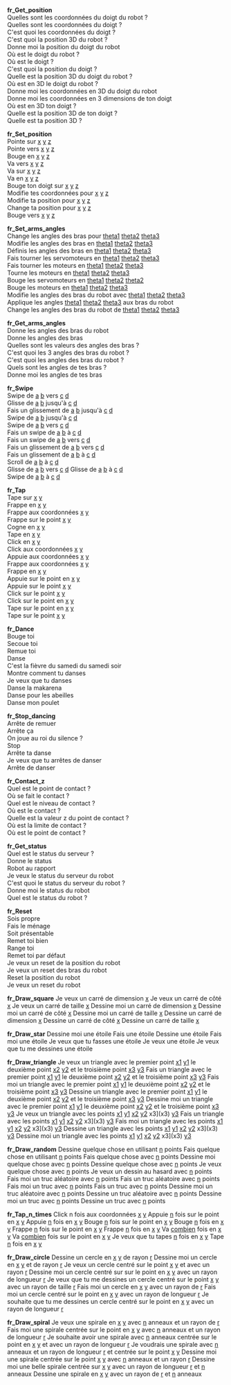 **fr_Get_position**  
Quelles sont les coordonnées du doigt du robot ?  
Quelles sont les coordonnées du doigt ?  
C'est quoi les coordonnées du doigt ?  
C'est quoi la position 3D du robot ?  
Donne moi la position du doigt du robot  
Où est le doigt du robot ?  
Où est le doigt ?  
C'est quoi la position du doigt ?  
Quelle est la position 3D du doigt du robot ?  
Où est en 3D le doigt du robot ?  
Donne moi les coordonnées en 3D du doigt du robot  
Donne moi les coordonnées en 3 dimensions de ton doigt  
Où est en 3D ton doigt ?  
Quelle est la position 3D de ton doigt ?  
Quelle est ta position 3D ?  

**fr_Set_position**  
Pointe sur [x](x) [y](y) [z](z)  
Pointe vers [x](x) [y](y) [z](z)  
Bouge en [x](x) [y](y) [z](z)  
Va vers [x](x) [y](y) [z](z)  
Va sur [x](x) [y](y) [z](z)  
Va en [x](x) [y](y) [z](z)  
Bouge ton doigt sur [x](x) [y](y) [z](z)  
Modifie tes coordonnées pour [x](x) [y](y) [z](z)  
Modifie ta position pour [x](x) [y](y) [z](z)  
Change ta position pour [x](x) [y](y) [z](z)  
Bouge vers [x](x) [y](y) [z](z)  

**fr_Set_arms_angles**  
Change les angles des bras pour [theta1](theta1) [theta2](theta2) [theta3](theta3)  
Modifie les angles des bras en [theta1](theta1) [theta2](theta2) [theta3](theta3)  
Définis les angles des bras en [theta1](theta1) [theta2](theta2) [theta3](theta3)  
Fais tourner les servomoteurs en [theta1](theta1) [theta2](theta2) [theta3](theta3)  
Fais tourner les moteurs en [theta1](theta1) [theta2](theta2) [theta3](theta3)  
Tourne les moteurs en [theta1](theta1) [theta2](theta2) [theta3](theta3)  
Bouge les servomoteurs en [theta1](theta1) [theta2](theta2) [theta2](theta3)  
Bouge les moteurs en [theta1](theta1) [theta2](theta2) [theta3](theta3)  
Modifie les angles des bras du robot avec [theta1](theta1) [theta2](theta2) [theta3](theta3)  
Applique les angles [theta1](theta1) [theta2](theta2) [theta3](theta3) aux bras du robot  
Change les angles des bras du robot de [theta1](theta1) [theta2](theta2) [theta3](theta3)  

**fr_Get_arms_angles**  
Donne les angles des bras du robot  
Donne les angles des bras  
Quelles sont les valeurs des angles des bras ?  
C'est quoi les 3 angles des bras du robot ?  
C'est quoi les angles des bras du robot ?  
Quels sont les angles de tes bras ?  
Donne moi les angles de tes bras  

**fr_Swipe**  
Swipe de [a](startX) [b](startY) vers [c](endX) [d](endY)  
Glisse de [a](startX) [b](startY) jusqu'à [c](endX) [d](endY)  
Fais un glissement de [a](startX) [b](startY) jusqu'à [c](endX) [d](endY)  
Swipe de [a](startX) [b](startY) jusqu'à [c](endX) [d](endY)  
Swipe de [a](startX) [b](startY) vers [c](endX) [d](endY)  
Fais un swipe de [a](startX) [b](startY) à [c](endX) [d](endY)  
Fais un swipe de [a](startX) [b](startY) vers [c](endX) [d](endY)  
Fais un glissement de [a](startX) [b](startY) vers [c](endX) [d](endY)  
Fais un glissement de [a](startX) [b](startY) à [c](endX) [d](endY)  
Scroll de [a](startX) [b](startY) à [c](endX) [d](endY)  
Glisse de [a](startX) [b](startY) vers [c](endX) [d](endY  )
Glisse de [a](startX) [b](startY) à [c](endX) [d](endY)  
Swipe de [a](startX) [b](startY) à [c](endX) [d](endY)  

**fr_Tap**  
Tape sur [x](x) [y](y)  
Frappe en [x](x) [y](y)  
Frappe aux coordonnées [x](x) [y](y)  
Frappe sur le point [x](x) [y](y)  
Cogne en [x](x) [y](y)  
Tape en [x](x) [y](y)  
Click en [x](x) [y](y)  
Click aux coordonnées [x](x) [y](y)  
Appuie aux coordonnées [x](x) [y](y)  
Frappe aux coordonnées [x](x) [y](y)  
Frappe en [x](x) [y](y)  
Appuie sur le point en [x](x) [y](y)  
Appuie sur le point [x](x) [y](y)  
Click sur le point [x](x) [y](y)  
Click sur le point en [x](x) [y](y)  
Tape sur le point en [x](x) [y](y)  
Tape sur le point [x](x) [y](y)  

**fr_Dance**  
Bouge toi  
Secoue toi  
Remue toi  
Danse  
C'est la fièvre du samedi du samedi soir  
Montre comment tu danses  
Je veux que tu danses  
Danse la makarena  
Danse pour les abeilles  
Danse mon poulet  

**fr_Stop_dancing**  
Arrête de remuer  
Arrête ça  
On joue au roi du silence ?  
Stop  
Arrête ta danse  
Je veux que tu arrêtes de danser  
Arrête de danser  

**fr_Contact_z**  
Quel est le point de contact ?  
Où se fait le contact ?  
Quel est le niveau de contact ?  
Où est le contact ?  
Quelle est la valeur z du point de contact ?  
Où est la limite de contact ?  
Où est le point de contact ?  

**fr_Get_status**  
Quel est le status du serveur ?  
Donne le status  
Robot au rapport  
Je veux le status du serveur du robot  
C'est quoi le status du serveur du robot ?  
Donne moi le status du robot  
Quel est le status du robot ?  

**fr_Reset**  
Sois propre  
Fais le ménage  
Soit présentable  
Remet toi bien  
Range toi  
Remet toi par défaut  
Je veux un reset de la position du robot  
Je veux un reset des bras du robot  
Reset la position du robot  
Je veux un reset du robot  

**fr_Draw_square**
Je veux un carré de dimension [x](length)
Je veux un carré de côté [x](length)
Je veux un carré de taille [x](length)
Dessine moi un carré de dimension [x](length)
Dessine moi un carré de côté [x](length)
Dessine moi un carré de taille [x](length)
Dessine un carré de dimension [x](length)
Dessine un carré de côté [x](length)
Dessine un carré de taille [x](length)

**fr_Draw_star**
Dessine moi une étoile
Fais une étoile
Dessine une étoile
Fais moi une étoile
Je veux que tu fasses une étoile
Je veux une étoile
Je veux que tu me dessines une étoile

**fr_Draw_triangle**
Je veux un triangle avec le premier point [x1](x1) [y1](y1) le deuxième point [x2](x2) [y2](y2) et le troisième point [x3](x3) [y3](y3)
Fais un triangle avec le premier point [x1](x1) [y1](y1) le deuxième point [x2](x2) [y2](y2) et le troisième point [x3](x3) [y3](y3)
Fais moi un triangle avec le premier point [x1](x1) [y1](y1) le deuxième point [x2](x2) [y2](y2) et le troisième point [x3](x3) [y3](y3)
Dessine un triangle avec le premier point [x1](x1) [y1](y1) le deuxième point [x2](x2) [y2](y2) et le troisième point [x3](x3) [y3](y3)
Dessine moi un triangle avec le premier point [x1](x1) [y1](y1) le deuxième point [x2](x2) [y2](y2) et le troisième point [x3](x3) [y3](y3)
Je veux un triangle avec les points [x1](x1) [y1](y1) [x2](x2) [y2](y2) x3](x3) [y3](y3)
Fais un triangle avec les points [x1](x1) [y1](y1) [x2](x2) [y2](y2) x3](x3) [y3](y3)
Fais moi un triangle avec les points [x1](x1) [y1](y1) [x2](x2) [y2](y2) x3](x3) [y3](y3)
Dessine un triangle avec les points [x1](x1) [y1](y1) [x2](x2) [y2](y2) x3](x3) [y3](y3)
Dessine moi un triangle avec les points [x1](x1) [y1](y1) [x2](x2) [y2](y2) x3](x3) [y3](y3)

**fr_Draw_random**
Dessine quelque chose en utilisant [n](n) points
Fais quelque chose en utilisant [n](n) points
Fais quelque chose avec [n](n) points
Dessine moi quelque chose avec [n](n) points
Dessine quelque chose avec [n](n) points
Je veux quelque chose avec [n](n) points
Je veux un dessin au hasard avec [n](n) points
Fais moi un truc aléatoire avec [n](n) points
Fais un truc aléatoire avec [n](n) points
Fais moi un truc avec [n](n) points
Fais un truc avec [n](n) points
Dessine moi un truc aléatoire avec [n](n) points
Dessine un truc aléatoire avec [n](n) points
Dessine moi un truc avec [n](n) points
Dessine un truc avec [n](n) points

**fr_Tap_n_times**
Click n fois aux coordonnées [x](x) [y](y)
Appuie [n](n) fois sur le point en [x](x) [y](y)
Appuie [n](n) fois en [x](x) [y](y)
Bouge [n](n) fois sur le point en [x](x) [y](y)
Bouge [n](n) fois en [x](x) [y](y)
Frappe [n](n) fois sur le point en [x](x) [y](y)
Frappe [n](n) fois en [x](x) [y](y)
Va [combien](n) fois en [x](x) [y](y)
Va [combien](n) fois sur le point en [x](x) [y](y)
Je veux que tu tapes [n](n) fois en [x](x) [y](y)
Tape [n](n) fois en [x](x) [y](y)

**fr_Draw_circle**
Dessine un cercle en [x](x) [y](y) de rayon [r](r)
Dessine moi un cercle en [x](x) [y](y) et de rayon [r](r)
Je veux un cercle centré sur le point [x](x) [y](y) et avec un rayon [r](r)
Dessine moi un cercle centré sur sur le point en [x](x) [y](y) avec un rayon de longueur [r](r)
Je veux que tu me dessines un cercle centré sur le point [x](x) [y](y) avec un rayon de taille [r](r)
Fais moi un cercle en [x](x) [y](y) avec un rayon de [r](r)
Fais moi un cercle centré sur le point en [x](x) [y](y) avec un rayon de longueur [r](r)
Je souhaite que tu me dessines un cercle centré sur le point en [x](x) [y](y) avec un rayon de longueur [r](r)

**fr_Draw_spiral**
Je veux une spirale en [x](x) [y](y) avec [n](n) anneaux et un rayon de [r](r)
Fais moi une spirale centrée sur le point en [x](x) [y](y) avec [n](n) anneaux et un rayon de longueur [r](r)
Je souhaite avoir une spirale avec [n](n) anneaux centrée sur le point en [x](x) [y](y) et avec un rayon de longueur [r](r)
Je voudrais une spirale avec [n](n) anneaux et un rayon de longueur [r](r) et centrée sur le point [x](x) [y](y)
Dessine moi une spirale centrée sur le point [x](x) [y](y) avec [n](n) anneaux et un rayon [r](r)
Dessine moi une belle spirale centrée sur [x](x) [y](y) avec un rayon de longueur [r](r) et [n](n) anneaux
Dessine une spirale en [x](x) [y](y) avec un rayon de [r](r) et [n](n) anneaux